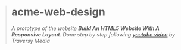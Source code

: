 > # acme-web-design
> *A prototype of the website **Build An HTML5 Website With A Responsive Layout**.*
> *Done step by step following [youtube video](https://www.youtube.com/watch?v=Wm6CUkswsNw) by Traversy Media*
